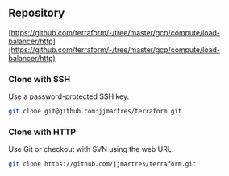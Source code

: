 ## Repository

[https://github.com/terraform/-/tree/master/gcp/compute/load-balancer/http](https://github.com/terraform/-/tree/master/gcp/compute/load-balancer/http)

### Clone with SSH
Use a password-protected SSH key.
```bash
git clone git@github.com:jjmartres/terraform.git
```

###  Clone with HTTP
Use Git or checkout with SVN using the web URL.
```bash
git clone https://github.com/jjmartres/terraform.git
```